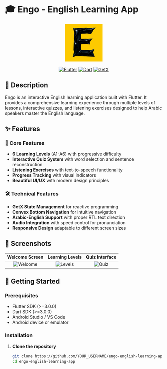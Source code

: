 # 🎓 Engo - English Learning App

<div align="center">
  <img src="assets/images/E Logo.png" alt="Engo Logo" width="120" height="120">
  
  [![Flutter](https://img.shields.io/badge/Flutter-02569B?style=for-the-badge&logo=flutter&logoColor=white)](https://flutter.dev)
  [![Dart](https://img.shields.io/badge/Dart-0175C2?style=for-the-badge&logo=dart&logoColor=white)](https://dart.dev)
  [![GetX](https://img.shields.io/badge/GetX-9C27B0?style=for-the-badge&logo=flutter&logoColor=white)](https://pub.dev/packages/get)
</div>

## 📱 Description

Engo is an interactive English learning application built with Flutter. It provides a comprehensive learning experience through multiple levels of lessons, interactive quizzes, and listening exercises designed to help Arabic speakers master the English language.

## ✨ Features

### 🎯 Core Features
- **6 Learning Levels** (A1-A6) with progressive difficulty
- **Interactive Quiz System** with word selection and sentence reconstruction
- **Listening Exercises** with text-to-speech functionality
- **Progress Tracking** with visual indicators
- **Beautiful UI/UX** with modern design principles

### 🛠️ Technical Features
- **GetX State Management** for reactive programming
- **Convex Bottom Navigation** for intuitive navigation
- **Arabic-English Support** with proper RTL text direction
- **Audio Integration** with speed control for pronunciation
- **Responsive Design** adaptable to different screen sizes

## 📱 Screenshots

| Welcome Screen | Learning Levels | Quiz Interface |
|:-------------:|:---------------:|:--------------:|
| ![Welcome](screenshots/welcome.png) | ![Levels](screenshots/levels.png) | ![Quiz](screenshots/quiz.png) |

## 🚀 Getting Started

### Prerequisites
- Flutter SDK (>=3.0.0)
- Dart SDK (>=3.0.0)
- Android Studio / VS Code
- Android device or emulator

### Installation

1. **Clone the repository**
   ```bash
   git clone https://github.com/YOUR_USERNAME/engo-english-learning-app.git
   cd engo-english-learning-app
